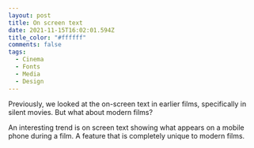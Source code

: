 ```yaml
---
layout: post
title: On screen text
date: 2021-11-15T16:02:01.594Z
title_color: "#ffffff"
comments: false
tags:
  - Cinema
  - Fonts
  - Media
  - Design
---
```

Previously, we looked at the on-screen text in earlier films, specifically in silent movies. But what about modern films? 

An interesting trend is on screen text showing what appears on a mobile phone during a film. A feature that is completely unique to modern films.